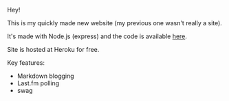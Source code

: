 Hey!

This is my quickly made new website (my previous one wasn't really a site).

It's made with Node.js (express) and the code is available [here](http://www.github.com/lieuwex/lieuwex.me).

Site is hosted at Heroku for free.

Key features:
- Markdown blogging
- Last.fm polling
- swag